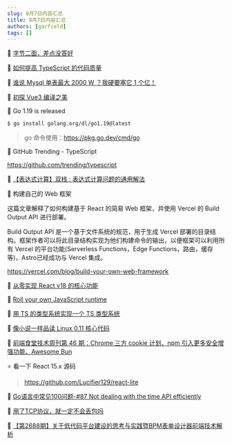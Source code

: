 ```yaml
---
slug: 8月7日内容汇总
title: 8月7日内容汇总
authors: [garfield]
tags: []
---
```


📒 [字节二面，差点没答好](https://mp.weixin.qq.com/s/DnCc5NIrMzvJuTF_xN6RYQ)

📒 [如何提高 TypeScript 的代码质量](https://mp.weixin.qq.com/s/pxbQbvZP2IWMQzA7v8YV4w)

📒 [谁说 Mysql 单表最大 2000 W ？我硬要塞它 1 个亿！](https://mp.weixin.qq.com/s/A6lTimcViHjIigj4V6Dasg)

📒 [初探 Vue3 编译之美](https://mp.weixin.qq.com/s/teFxhgzag8k5EXVnccdMkA)

📒 Go 1.19 is released

```bash
$ go install golang.org/dl/go1.19@latest
```

> go 命令使用：https://pkg.go.dev/cmd/go

📒 GitHub Trending - TypeScript

https://github.com/trending/typescript

📒 [【表达式计算】双栈 : 表达式计算问题的通用解法](https://mp.weixin.qq.com/s?__biz=MzU4NDE3MTEyMA==&mid=2247492602&idx=1&sn=135fd5b530189f13e0395414a6b47893)

📒 构建自己的 Web 框架

这篇文章解释了如何构建基于 React 的简易 Web 框架，并使用 Vercel 的 Build Output API 进行部署。

Build Output API 是一个基于文件系统的规范，用于生成 Vercel 部署的目录结构。框架作者可以将此目录结构实现为他们构建命令的输出，以便框架可以利用所有 Vercel 的平台功能(Serverless Functions，Edge Functions，路由，缓存等)，Astro已经成功与 Vercel 集成。

https://vercel.com/blog/build-your-own-web-framework

📒 [从零实现 React v18 的核心功能](https://github.com/BetaSu/big-react)

📒 [Roll your own JavaScript runtime](https://deno.com/blog/roll-your-own-javascript-runtime)

📒 [用 TS 的类型系统实现一个 TS 类型系统](https://github.com/ronami/HypeScript)

📒 [像小说一样品读 Linux 0.11 核心代码](https://github.com/sunym1993/flash-linux0.11-talk)

📒 [前端食堂技术周刊第 46 期：Chrome 三方 cookie 计划、npm 引入更多安全增强功能、Awesome Bun](https://juejin.cn/post/7126921039098937357)

⭐️ 看一下 React 15.x 源码

> https://github.com/Lucifier129/react-lite

📒 [Go语言中常见100问题-#87 Not dealing with the time API efficiently](https://mp.weixin.qq.com/s/UELHBolk-UVC45H1QvtrLQ)

📒 [用了TCP协议，就一定不会丢包吗](https://mp.weixin.qq.com/s/8cXYXAHZCJMPSaaMpDqYtQ)

📒 [【第2688期】关于低代码平台建设的思考与实践暨BPM表单设计器前端技术解析](https://mp.weixin.qq.com/s/hVoVdvt_sHUuVxvfSwgEVQ)
